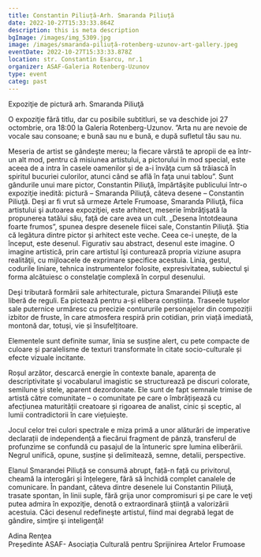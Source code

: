 ```yaml
---
title: Constantin Piliuță-Arh. Smaranda Piliuță
date: 2022-10-27T15:33:33.864Z
description: this is meta description
bgImage: /images/img_5309.jpg
image: /images/smaranda-piliuță-rotenberg-uzunov-art-gallery.jpeg
eventDate: 2022-10-27T15:33:33.878Z
location: str. Constantin Esarcu, nr.1
organizer: ASAF-Galeria Rotenberg-Uzunov
type: event
categ: past
---
```

Expoziţie de pictură arh. Smaranda Piliuţă

O expoziţie fără titlu, dar cu posibile subtitluri, se va deschide joi 27 octombrie, ora 18:00 la Galeria Rotenberg-Uzunov. ”Arta nu are nevoie de vocale sau consoane; e bună sau nu e bună, e după sufletul tău sau nu.

Meseria de artist se gândeşte mereu; la fiecare vârstă te apropii de ea într-un alt mod, pentru că misiunea artistului, a pictorului în mod special, este aceea de a intra în casele oamenilor şi de a-i învăţa cum să trăiască în spiritul bucuriei culorilor, atunci când se află în faţa unui tablou”. Sunt gândurile unui mare pictor, Constantin Piliuţă, împărtăşite publicului într-o expoziţie inedită: pictură – Smaranda Piliuţă, câteva desene – Constantin Piliuţă. Deşi ar fi vrut să urmeze Artele Frumoase, Smaranda Piliuţă, fiica artistului şi autoarea expoziţiei, este arhitect, meserie îmbrăţişată la propunerea tatălui său, faţă de care avea un cult. „Desena întotdeauna foarte frumos”, spunea despre desenele fiicei sale, Constantin Piliuţă. Ştia că legătura dintre pictor și arhitect este veche. Ceea ce-i unește, de la început, este desenul. Figurativ sau abstract, desenul este imagine. O imagine artistică, prin care artistul îşi conturează propria viziune asupra realităţii, cu mijloacele de exprimare specifice acestuia. Linia, gestul, codurile liniare, tehnica instrumentelor folosite, expresivitatea, subiectul şi forma alcătuiesc o constelaţie complexă în corpul desenului.

Deşi tributară formării sale arhitecturale, pictura Smarandei Piliuţă este liberă de reguli. Ea pictează pentru a-și elibera conștiința. Traseele tușelor sale puternice urmăresc cu precizie contururile personajelor din compoziții izbitor de fruste, în care atmosfera respiră prin cotidian, prin viață imediată, montonă dar, totuși, vie și însufelțitoare.

Elementele sunt definite sumar, linia se susține alert, cu pete compacte de culoare și paralelisme de texturi transformate în citate socio-culturale și efecte vizuale incitante.

Roșul arzător, descarcă energie în contexte banale, aparența de descriptivitate şi vocabularul imagistic se structurează pe discuri colorate, semilune și stele, aparent dezordonate. Ele sunt de fapt semnale trimise de artistă către comunitate – o comunitate pe care o îmbrățișează cu afecțiunea maturității creatoare și rigoarea de analist, cinic și sceptic, al lumii contradictorii în care viețuiește.

Jocul celor trei culori spectrale e miza primă a unor alăturări de imperative declarații de independență a fiecărui fragment de pânză, transferul de profunzime se confundă cu pasajul de la întuneric spre lumina eliberării. Negrul unifică, opune, susține și delimitează, semne, detalii, perspective.

Elanul Smarandei Piliuță se consumă abrupt, față-n față cu privitorul, cheamă la interogări și înțelegere, fără să închidă complet canalele de comunicare. În pandant, câteva dintre desenele lui Constantin Piliuţă, trasate spontan, în linii suple, fără grija unor compromisuri şi pe care le veţi putea admira în expoziţie, denotă o extraordinară ştiinţă a valorizării acestuia. Căci desenul redefineşte artistul, fiind mai degrabă legat de gândire, simţire şi inteligenţă!

Adina Renţea\
Președinte ASAF- Asociația Culturală pentru Sprijinirea Artelor Frumoase